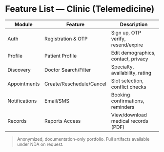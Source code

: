 # Feature List — Clinic (Telemedicine)

| Module | Feature | Description |
|---|---|---|
| Auth | Registration & OTP | Sign up, OTP verify, resend/expire |
| Profile | Patient Profile | Edit demographics, contact, privacy |
| Discovery | Doctor Search/Filter | Specialty, availability, rating |
| Appointments | Create/Reschedule/Cancel | Slot selection, conflict checks |
| Notifications | Email/SMS | Booking confirmations, reminders |
| Records | Reports Access | View/download medical records (PDF) |

> Anonymized, documentation-only portfolio. Full artifacts available under NDA on request.

